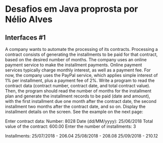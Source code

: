 # Desafios em Java proprosta por Nélio Alves

## Interfaces #1
A company wants to automate the processing of its contracts. Processing a contract consists of generating the installments to be paid for that contract, based on the desired number of months.
The company uses an online payment service to make the installment payments. Online payment services typically charge monthly interest, as well as a payment fee. For now, the company uses the PayPal service, which applies simple interest of 1% per installment, plus a payment fee of 2%.
Write a program to read the contract data (contract number, contract date, and total contract value). Then, the program should read the number of months for the installment plan and generate the installment records to be paid (date and amount), with the first installment due one month after the contract date, the second installment two months after the contract date, and so on. Display the installment details on the screen.
See the example on the next page:

Enter contract data:
Number: 8028
Date (dd/MM/yyyy): 25/06/2018
Total value of the contract: 600.00
Enter the number of installments: 3

Installments:
25/07/2018 - 206.04
25/08/2018 - 208.08
25/09/2018 - 210.12
